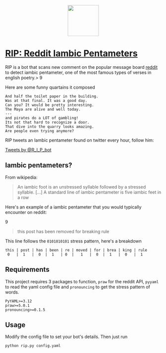 <div align="center">
  <a href="https://pmichel31415.github.io/reddit-iambic-pentameter/">
    <img src="https://github.com/pmichel31415/reddit-iambic-pentameter/raw/master/logo.png" width="100px">
  </a>
</div>

#  [RIP: Reddit Iambic Pentameters](https://pmichel31415.github.io/reddit-iambic-pentameter/)

RIP is a bot that scans new comment on the popular message board [reddit](https://www.reddit.com/r/all/) to detect iambic pentameter, one of the most famous types of verses in english poetry.>
9
> 

Here are some funny quartains it composed

    And half the toilet paper in the building.
    Was at that final. It was a good day.
    Can you? It would be pretty interesting.
    The Maya are alive and well today.
    ---
    and pirates do a LOT of gambling!
    Its not that hard to recognize a door.
    That dive into the quarry looks amazing.
    Are people even trying anymore?

RIP tweets an Iambic pentameter found on twitter every hour, follow him:


<a class="twitter-timeline" href="https://twitter.com/R_I_P_bot">Tweets by @R_I_P_bot</a> 


## Iambic pentameters?

From wikipedia:

> An iambic foot is an unstressed syllable followed by a stressed syllable. [...] A standard line of iambic pentameter is five iambic feet in a row

Here's an example of a iambic pentameter that you would typically encounter on reddit:
>
9
> 
> this post has been removed for breaking rule 

This line follows the ``0101010101`` stress pattern, here's a breakdown

	this | post | has | been | re | moved | for | brea | king | rule
	 0   |  1   |  0  |  1   | 0  |   1   |  0  |  1   |  0   |  1   
	 
## Requirements

This project requires 3 packages to function, ``praw`` for the reddit API, ``pyyaml`` to read the yaml config file and ``pronouncing`` to get the stress pattern of words.

    PyYAML>=3.12
    praw>=5.0.1
    pronouncing>=0.1.5

## Usage

Modify the config file to set your bot's details. Then just run

```bash
python rip.py config.yaml
```

